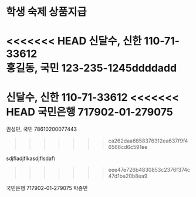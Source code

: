 # 학생 숙제 상품지급
<<<<<<< HEAD
신달수, 신한 110-71-33612   
홍길동, 국민 123-235-1245ddddadd
=======
신달수, 신한 110-71-33612
<<<<<<< HEAD
국민은행 717902-01-279075
=======
권성민, 국민 78610200077443   
>>>>>>> ca262daa6858376312ea637f9f46566cd6c591ee

sdjfladjflkasdjflsdaf\

>>>>>>> eee47e726b4830853c2376f374c47d1ba20b8ea9

국민은행 717902-01-279075 박종민
